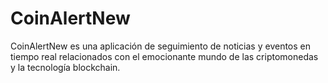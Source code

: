 # CoinAlertNew
CoinAlertNew es una aplicación de seguimiento de noticias y eventos en tiempo real relacionados con el emocionante mundo de las criptomonedas y la tecnología blockchain.
